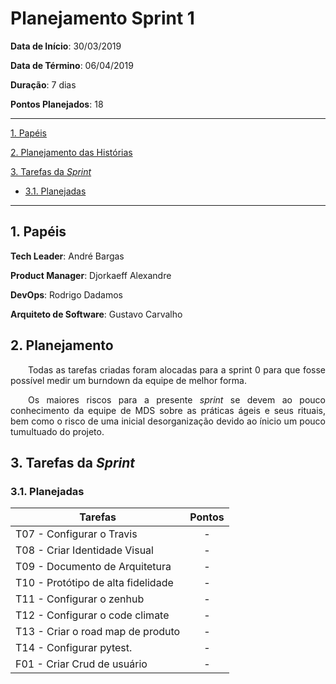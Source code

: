 # Planejamento Sprint 1

**Data de Início**: 30/03/2019

**Data de Término**: 06/04/2019

**Duração**: 7 dias

**Pontos Planejados**: 18

-------

[1. Papéis](#_1-papéis)

[2. Planejamento das Histórias](#_2-planejamento-das-historias)

[3. Tarefas da _Sprint_](#_3-tarefas-da-sprint)  

* [3.1. Planejadas](#_31-planejadas)

-------

## 1. Papéis

**Tech Leader**: André Bargas

**Product Manager**: Djorkaeff Alexandre

**DevOps**: Rodrigo Dadamos

**Arquiteto de Software**: Gustavo Carvalho

## 2. Planejamento

<p style="text-align:justify">&emsp;&emsp;Todas as tarefas criadas foram alocadas para a sprint 0 para que fosse possível medir um burndown da equipe de melhor forma.</p>

<p style="text-align:justify">&emsp;&emsp;Os maiores riscos para a presente <i>sprint</i> se devem ao pouco conhecimento da equipe de MDS sobre as práticas ágeis e seus rituais, bem como o risco de uma inicial desorganização devido ao ínicio um pouco tumultuado do projeto.</p>

## 3. Tarefas da _Sprint_

### 3.1. Planejadas

|Tarefas|Pontos|
|--|:--:|
| T07 - Configurar o Travis | - |
| T08 - Criar Identidade Visual | - |
| T09 - Documento de Arquitetura | - |
| T10 - Protótipo de alta fidelidade | - |
| T11 - Configurar o zenhub | - |
| T12 - Configurar o code climate | - |
| T13 - Criar o road map de produto | - |
| T14 - Configurar pytest. | - |
| F01 - Criar Crud de usuário | - |